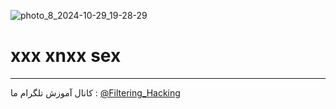 ![photo_8_2024-10-29_19-28-29](https://github.com/user-attachments/assets/f683c30d-6190-47b9-a253-2c49ceef1118)
# xxx   xnxx   sex
--------------------
کانال آموزش تلگرام ما :
[@Filtering_Hacking](https://t.me/Filtering_Hacking)
